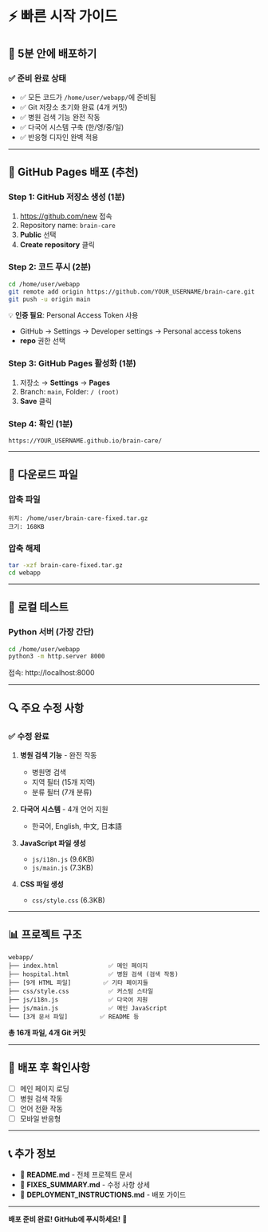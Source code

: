 # ⚡ 빠른 시작 가이드

## 🎯 5분 안에 배포하기

### ✅ 준비 완료 상태
- ✅ 모든 코드가 `/home/user/webapp/`에 준비됨
- ✅ Git 저장소 초기화 완료 (4개 커밋)
- ✅ 병원 검색 기능 완전 작동
- ✅ 다국어 시스템 구축 (한/영/중/일)
- ✅ 반응형 디자인 완벽 적용

---

## 🚀 GitHub Pages 배포 (추천)

### Step 1: GitHub 저장소 생성 (1분)
1. https://github.com/new 접속
2. Repository name: `brain-care`
3. **Public** 선택
4. **Create repository** 클릭

### Step 2: 코드 푸시 (2분)
```bash
cd /home/user/webapp
git remote add origin https://github.com/YOUR_USERNAME/brain-care.git
git push -u origin main
```

💡 **인증 필요**: Personal Access Token 사용  
- GitHub → Settings → Developer settings → Personal access tokens
- **repo** 권한 선택

### Step 3: GitHub Pages 활성화 (1분)
1. 저장소 → **Settings** → **Pages**
2. Branch: `main`, Folder: `/ (root)`
3. **Save** 클릭

### Step 4: 확인 (1분)
```
https://YOUR_USERNAME.github.io/brain-care/
```

---

## 📂 다운로드 파일

### 압축 파일
```
위치: /home/user/brain-care-fixed.tar.gz
크기: 168KB
```

### 압축 해제
```bash
tar -xzf brain-care-fixed.tar.gz
cd webapp
```

---

## 🧪 로컬 테스트

### Python 서버 (가장 간단)
```bash
cd /home/user/webapp
python3 -m http.server 8000
```
접속: http://localhost:8000

---

## 🔍 주요 수정 사항

### ✅ 수정 완료
1. **병원 검색 기능** - 완전 작동
   - 병원명 검색
   - 지역 필터 (15개 지역)
   - 분류 필터 (7개 분류)
   
2. **다국어 시스템** - 4개 언어 지원
   - 한국어, English, 中文, 日本語
   
3. **JavaScript 파일 생성**
   - `js/i18n.js` (9.6KB)
   - `js/main.js` (7.3KB)
   
4. **CSS 파일 생성**
   - `css/style.css` (6.3KB)

---

## 📊 프로젝트 구조

```
webapp/
├── index.html              ✅ 메인 페이지
├── hospital.html           ✅ 병원 검색 (검색 작동)
├── [9개 HTML 파일]         ✅ 기타 페이지들
├── css/style.css           ✅ 커스텀 스타일
├── js/i18n.js              ✅ 다국어 지원
├── js/main.js              ✅ 메인 JavaScript
└── [3개 문서 파일]         ✅ README 등
```

**총 16개 파일, 4개 Git 커밋**

---

## 🎉 배포 후 확인사항

- [ ] 메인 페이지 로딩
- [ ] 병원 검색 작동
- [ ] 언어 전환 작동
- [ ] 모바일 반응형

---

## 📞 추가 정보

- 📖 **README.md** - 전체 프로젝트 문서
- 🔧 **FIXES_SUMMARY.md** - 수정 사항 상세
- 🚀 **DEPLOYMENT_INSTRUCTIONS.md** - 배포 가이드

---

**배포 준비 완료! GitHub에 푸시하세요!** 🚀
